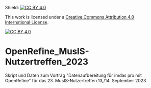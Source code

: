 Shield: [![CC BY 4.0][cc-by-shield]][cc-by]

This work is licensed under a
[Creative Commons Attribution 4.0 International License][cc-by].

[![CC BY 4.0][cc-by-image]][cc-by]

[cc-by]: http://creativecommons.org/licenses/by/4.0/
[cc-by-image]: https://i.creativecommons.org/l/by/4.0/88x31.png
[cc-by-shield]: https://img.shields.io/badge/License-CC%20BY%204.0-lightgrey.svg

# OpenRefine_MusIS-Nutzertreffen_2023
Skript und Daten zum Vortrag "Datenaufbereitung für imdas pro mit OpenRefine" für das 23. MusIS-Nutzertreffen 13,/14. September 2023
